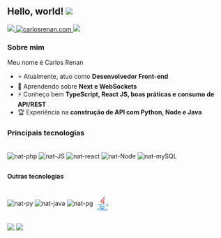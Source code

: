 ## Hello, world! <img src="https://raw.githubusercontent.com/MartinHeinz/MartinHeinz/master/wave.gif" height="21">

<div>
  <a href="https://www.linkedin.com/in/1carlosrenan/" target="blank">
    <img src="https://img.shields.io/badge/-LinkedIn-%230077B5?style=for-the-badge&logo=linkedin&logoColor=white" target="_blank">
  </a>
  <a href="https://carlosrenan.com/" target="blank">
    <img src="https://img.shields.io/website?color=purple&label=MY&logo=red&logoColor=red&style=for-the-badge&up_message=SITE&url=https%3A%2F%2Fcarlosrenan.com%2F" alt="carlosrenan.com" />
  </a>
  <a href="mailto:carlosrenan96@gmail.com">
    <img src="https://img.shields.io/badge/-Gmail-%23333?style=for-the-badge&logo=gmail&logoColor=red" target="_blank">
  </a>
</div>

### Sobre mim

Meu nome é Carlos Renan

- ⭐ Atualmente, atuo como **Desenvolvedor Front-end**
- 🌱 Aprendendo sobre **Next e WebSockets**
- ⚡ Conheço bem **TypeScript, React JS, boas práticas e consumo de API/REST**
- 🏆 Experiência na **construção de API com Python, Node e Java**

### Principais tecnologias

<div style="display: inline_block"><br>
  <img align="center" alt="nat-php" height="30" width="40" src="https://cdn.jsdelivr.net/gh/devicons/devicon/icons/typescript/typescript-original.svg">
  <img align="center" alt="nat-JS" height="30" width="40" src="https://cdn.jsdelivr.net/gh/devicons/devicon/icons/javascript/javascript-original.svg">
  <img align="center" alt="nat-react" height="30" width="40" src="https://cdn.jsdelivr.net/gh/devicons/devicon/icons/react/react-original.svg">
  <img align="center" alt="nat-Node" height="30" width="40" src="https://cdn.jsdelivr.net/gh/devicons/devicon/icons/postgresql/postgresql-original.svg">
  <img align="center" alt="nat-mySQL" height="30" width="40" src="https://cdn.jsdelivr.net/gh/devicons/devicon/icons/git/git-plain.svg">
</div>

##

#### Outras tecnologias

<div style="display: inline_block"><br>
  <img align="center" alt="nat-py" height="30" width="40" src="https://cdn.jsdelivr.net/gh/devicons/devicon/icons/python/python-original.svg">
  <img align="center" alt="nat-java" height="30" width="40" src="https://cdn.jsdelivr.net/gh/devicons/devicon/icons/fastapi/fastapi-original.svg">
  <img align="center" alt="nat-pg" height="30" width="40" src="https://cdn.jsdelivr.net/gh/devicons/devicon/icons/figma/figma-original.svg">
  <img align="center" src="https://raw.githubusercontent.com/devicons/devicon/master/icons/java/java-original.svg" alt="java" height="35"/>
</div>

##



<div> 
<img height="180em" src="https://github-readme-stats.vercel.app/api?username=1carlosrenan&show_icons=true&theme=nightowl&include_all_commits=true&count_private=true"/>

  <img height="180em" src="https://github-readme-stats.vercel.app/api/top-langs/?username=1carlosrenan&exclude_repo=axios-practice-environment,combustao-e-combustiveis,css-practice-environment,jest-practice-environment,testing-library-practice-environment,storybook-practice-environment,react-typescript-admin-dashboard,website-animais-fantasticos,coffee-website,playwright-with-js,travel-advisor-app,netflix-clone-react-js,bank-modern-website,admin-dashboard-react-js,three-js-practice-environment&layout=compact&theme=nightowl&date_format=j%20M%5B%20Y%5D&background=0D1117">
</div>
